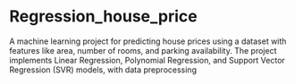# Regression_house_price
A machine learning project for predicting house prices using a dataset with features like area, number of rooms, and parking availability. The project implements Linear Regression, Polynomial Regression, and Support Vector Regression (SVR) models, with data preprocessing
